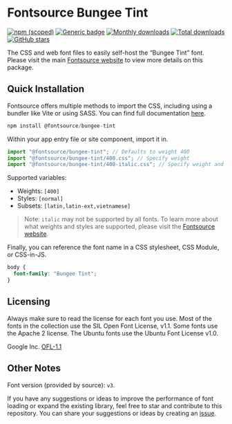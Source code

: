 # Fontsource Bungee Tint

[![npm (scoped)](https://img.shields.io/npm/v/@fontsource/bungee-tint?color=brightgreen)](https://www.npmjs.com/package/@fontsource/bungee-tint) [![Generic badge](https://img.shields.io/badge/fontsource-passing-brightgreen)](https://github.com/fontsource/fontsource) [![Monthly downloads](https://badgen.net/npm/dm/@fontsource/bungee-tint)](https://github.com/fontsource/fontsource) [![Total downloads](https://badgen.net/npm/dt/@fontsource/bungee-tint)](https://github.com/fontsource/fontsource) [![GitHub stars](https://img.shields.io/github/stars/fontsource/fontsource.svg?style=social&label=Star)](https://github.com/fontsource/fontsource/stargazers)

The CSS and web font files to easily self-host the “Bungee Tint” font. Please visit the main [Fontsource website](https://fontsource.org/fonts/bungee-tint) to view more details on this package.

## Quick Installation

Fontsource offers multiple methods to import the CSS, including using a bundler like Vite or using SASS. You can find full documentation [here](https://fontsource.org/docs/getting-started/introduction).

```javascript
npm install @fontsource/bungee-tint
```

Within your app entry file or site component, import it in.

```javascript
import "@fontsource/bungee-tint"; // Defaults to weight 400
import "@fontsource/bungee-tint/400.css"; // Specify weight
import "@fontsource/bungee-tint/400-italic.css"; // Specify weight and style
```

Supported variables:
- Weights: `[400]`
- Styles: `[normal]`
- Subsets: `[latin,latin-ext,vietnamese]`

> Note: `italic` may not be supported by all fonts. To learn more about what weights and styles are supported, please visit the [Fontsource website](https://fontsource.org/fonts/bungee-tint).

Finally, you can reference the font name in a CSS stylesheet, CSS Module, or CSS-in-JS.

```css
body {
  font-family: "Bungee Tint";
}
```

## Licensing
Always make sure to read the license for each font you use. Most of the fonts in the collection use the SIL Open Font License, v1.1. Some fonts use the Apache 2 license. The Ubuntu fonts use the Ubuntu Font License v1.0.

Google Inc.
[OFL-1.1](http://scripts.sil.org/OFL)

## Other Notes
Font version (provided by source): `v3`.

If you have any suggestions or ideas to improve the performance of font loading or expand the existing library, feel free to star and contribute to this repository. You can share your suggestions or ideas by creating an [issue](https://github.com/fontsource/fontsource/issues).